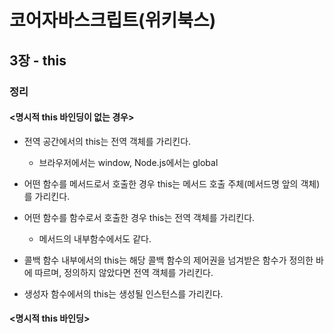 # 코어자바스크립트(위키북스)


## 3장 - this

### 정리

#### <명시적 this 바인딩이 없는 경우>

* 전역 공간에서의 this는 전역 객체를 가리킨다.
    * 브라우저에서는 window, Node.js에서는 global

* 어떤 함수를 메서드로서 호출한 경우 this는 메서드 호출 주체(메서드명 앞의 객체)를 가리킨다.
    
* 어떤 함수를 함수로서 호출한 경우 this는 전역 객체를 가리킨다.
    * 메서드의 내부함수에서도 같다.

* 콜백 함수 내부에서의 this는 해당 콜백 함수의 제어권을 넘겨받은 함수가 정의한 바에 따르며, 정의하지 않았다면 전역 객체를 가리킨다.

* 생성자 함수에서의 this는 생성될 인스턴스를 가리킨다.


#### <명시적 this 바인딩>
